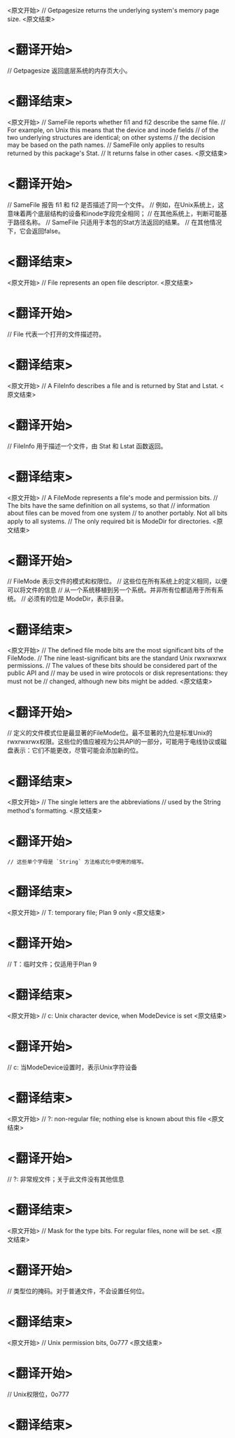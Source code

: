 
<原文开始>
// Getpagesize returns the underlying system's memory page size.
<原文结束>

# <翻译开始>
// Getpagesize 返回底层系统的内存页大小。
# <翻译结束>


<原文开始>
// SameFile reports whether fi1 and fi2 describe the same file.
// For example, on Unix this means that the device and inode fields
// of the two underlying structures are identical; on other systems
// the decision may be based on the path names.
// SameFile only applies to results returned by this package's Stat.
// It returns false in other cases.
<原文结束>

# <翻译开始>
// SameFile 报告 fi1 和 fi2 是否描述了同一个文件。
// 例如，在Unix系统上，这意味着两个底层结构的设备和inode字段完全相同；
// 在其他系统上，判断可能基于路径名称。
// SameFile 只适用于本包的Stat方法返回的结果。
// 在其他情况下，它会返回false。
# <翻译结束>


<原文开始>
// File represents an open file descriptor.
<原文结束>

# <翻译开始>
// File 代表一个打开的文件描述符。
# <翻译结束>


<原文开始>
// A FileInfo describes a file and is returned by Stat and Lstat.
<原文结束>

# <翻译开始>
// FileInfo 用于描述一个文件，由 Stat 和 Lstat 函数返回。
# <翻译结束>


<原文开始>
// A FileMode represents a file's mode and permission bits.
// The bits have the same definition on all systems, so that
// information about files can be moved from one system
// to another portably. Not all bits apply to all systems.
// The only required bit is ModeDir for directories.
<原文结束>

# <翻译开始>
// FileMode 表示文件的模式和权限位。
// 这些位在所有系统上的定义相同，以便可以将文件的信息
// 从一个系统移植到另一个系统。并非所有位都适用于所有系统。
// 必须有的位是 ModeDir，表示目录。
# <翻译结束>


<原文开始>
// The defined file mode bits are the most significant bits of the FileMode.
// The nine least-significant bits are the standard Unix rwxrwxrwx permissions.
// The values of these bits should be considered part of the public API and
// may be used in wire protocols or disk representations: they must not be
// changed, although new bits might be added.
<原文结束>

# <翻译开始>
// 定义的文件模式位是最显著的FileMode位。最不显著的九位是标准Unix的rwxrwxrwx权限。这些位的值应被视为公共API的一部分，可能用于电线协议或磁盘表示：它们不能更改，尽管可能会添加新的位。
# <翻译结束>


<原文开始>
	// The single letters are the abbreviations
	// used by the String method's formatting.
<原文结束>

# <翻译开始>
	// 这些单个字母是 `String` 方法格式化中使用的缩写。
# <翻译结束>


<原文开始>
// T: temporary file; Plan 9 only
<原文结束>

# <翻译开始>
// T：临时文件；仅适用于Plan 9
# <翻译结束>


<原文开始>
// c: Unix character device, when ModeDevice is set
<原文结束>

# <翻译开始>
// c: 当ModeDevice设置时，表示Unix字符设备
# <翻译结束>


<原文开始>
// ?: non-regular file; nothing else is known about this file
<原文结束>

# <翻译开始>
// ?: 非常规文件；关于此文件没有其他信息
# <翻译结束>


<原文开始>
// Mask for the type bits. For regular files, none will be set.
<原文结束>

# <翻译开始>
// 类型位的掩码。对于普通文件，不会设置任何位。
# <翻译结束>


<原文开始>
// Unix permission bits, 0o777
<原文结束>

# <翻译开始>
// Unix权限位，0o777
# <翻译结束>

